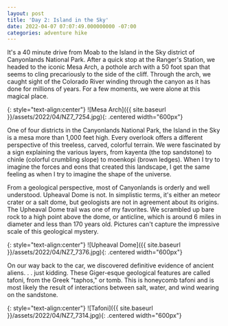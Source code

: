```yaml
---
layout: post
title: 'Day 2: Island in the Sky'
date: 2022-04-07 07:07:49.000000000 -07:00
categories: adventure hike
---
```

<link rel="stylesheet" href="{{ site.baseurl }}/post-styles.css">

It's a 40 minute drive from Moab to the Island in the Sky district of Canyonlands National Park. After a quick stop at the Ranger's Station, we headed to the iconic Mesa Arch, a pothole arch with a 50 foot span that seems to cling precariously to the side of the cliff. Through the arch, we caught sight of the Colorado River winding through the canyon as it has done for millions of years. For a few moments, we were alone at this magical place.

{: style="text-align:center"}
![Mesa Arch]({{ site.baseurl }}/assets/2022/04/NZ7_7254.jpg){: .centered width="600px"}

One of four districts in the Canyonlands National Park, the Island in the Sky is a mesa more than 1,000 feet high. Every overlook offers a different perspective of this treeless, carved, colorful terrain. We were fascinated by a sign explaining the various layers, from kayenta (the top sandstone) to chinle (colorful crumbling slope) to moenkopi (brown ledges). When I try to imagine the forces and eons that created this landscape, I get the same feeling as when I try to imagine the shape of the universe.

From a geological perspective, most of Canyonlands is orderly and well understood. Upheaval Dome is not. In simplistic terms, it's either an meteor crater or a salt dome, but geologists are not in agreement about its origins. The Upheaval Dome trail was one of my favorites. We scrambled up bare rock&nbsp;to a high point above the dome, or anticline, which is around 6 miles in diameter and less than 170 years old. Pictures can't capture the impressive scale of this geological mystery.

{: style="text-align:center"}
![Upheaval Dome]({{ site.baseurl }}/assets/2022/04/NZ7_7376.jpg){: .centered width="600px"}

On our way back to the car, we discovered  definitive evidence of ancient aliens. . . just kidding. These Giger-esque geological features are called tafoni, from the Greek "taphos," or tomb. This is honeycomb tafoni and is most likely the result of  interactions between salt, water, and wind wearing on the sandstone.

{: style="text-align:center"}
![Tafoni]({{ site.baseurl }}/assets/2022/04/NZ7_7314.jpg){: .centered width="600px"}

